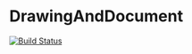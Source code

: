 # DrawingAndDocument

[![Build Status](https://travis-ci.org/AbhijitParate/DrawingAndDocument.svg?branch=Docs%26Document)](https://travis-ci.org/AbhijitParate/DrawingAndDocument)
